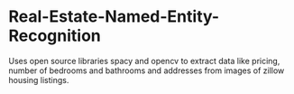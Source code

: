 # Real-Estate-Named-Entity-Recognition

Uses open source libraries spacy and opencv to extract data like pricing, number of bedrooms and bathrooms and addresses from images of zillow housing listings.

